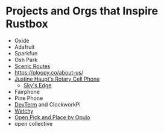 # Projects and Orgs that Inspire Rustbox

* Oxide
* Adafruit
* Sparkfun
* Osh Park
* [Scenic Routes](https://www.scenicroutessf.com/)
* https://ploopy.co/about-us/
* [Justine Haupt's Rotary Cell Phone](https://justine-haupt.com/rotarycellphone/)
  * [Sky's Edge](https://www.skysedge.com/philosophy/index.html)
* Fairphone
* Pine Phone
* [DevTerm](https://www.clockworkpi.com/devterm) and ClockworkPi
* [Watchy](https://watchy.sqfmi.com/)
* [Open Pick and Place by Opulo](https://www.youtube.com/@stephen_hawes)
* open collective 
